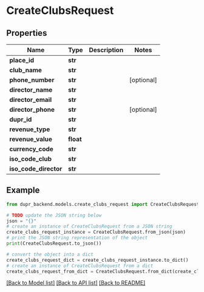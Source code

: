 # CreateClubsRequest


## Properties

Name | Type | Description | Notes
------------ | ------------- | ------------- | -------------
**place_id** | **str** |  | 
**club_name** | **str** |  | 
**phone_number** | **str** |  | [optional] 
**director_name** | **str** |  | 
**director_email** | **str** |  | 
**director_phone** | **str** |  | [optional] 
**dupr_id** | **str** |  | 
**revenue_type** | **str** |  | 
**revenue_value** | **float** |  | 
**currency_code** | **str** |  | 
**iso_code_club** | **str** |  | 
**iso_code_director** | **str** |  | 

## Example

```python
from dupr_backend.models.create_clubs_request import CreateClubsRequest

# TODO update the JSON string below
json = "{}"
# create an instance of CreateClubsRequest from a JSON string
create_clubs_request_instance = CreateClubsRequest.from_json(json)
# print the JSON string representation of the object
print(CreateClubsRequest.to_json())

# convert the object into a dict
create_clubs_request_dict = create_clubs_request_instance.to_dict()
# create an instance of CreateClubsRequest from a dict
create_clubs_request_from_dict = CreateClubsRequest.from_dict(create_clubs_request_dict)
```
[[Back to Model list]](../README.md#documentation-for-models) [[Back to API list]](../README.md#documentation-for-api-endpoints) [[Back to README]](../README.md)



